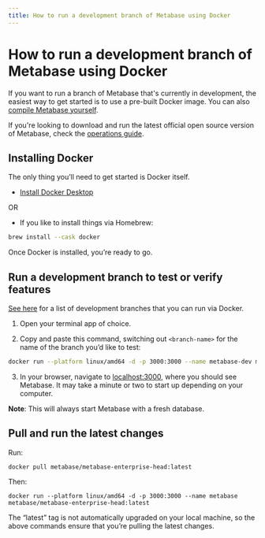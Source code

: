 ```yaml
---
title: How to run a development branch of Metabase using Docker
---
```


# How to run a development branch of Metabase using Docker

If you want to run a branch of Metabase that's currently in development, the easiest way to get started is to use a pre-built Docker image. You can also [compile Metabase yourself](build.md).

If you're looking to download and run the latest official open source version of Metabase, check the [operations guide](../operations-guide/installing-metabase.md). 

## Installing Docker

The only thing you’ll need to get started is Docker itself.

- [Install Docker Desktop](https://www.docker.com/products/docker-desktop)

OR

- If you like to install things via Homebrew:

```bash
brew install --cask docker
```
Once Docker is installed, you’re ready to go.

## Run a development branch to test or verify features

[See here](https://hub.docker.com/r/metabase/metabase-dev/tags) for a list of development branches that you can run via Docker.

1. Open your terminal app of choice.

2. Copy and paste this command, switching out `<branch-name>` for the name of the branch you’d like to test: 

```bash
docker run --platform linux/amd64 -d -p 3000:3000 --name metabase-dev metabase/metabase-dev:<branch-name>
```

3. In your browser, navigate to [localhost:3000](http://localhost:3000), where you should see Metabase. It may take a minute or two to start up depending on your computer.

**Note**: This will always start Metabase with a fresh database.

## Pull and run the latest changes

Run:

```
docker pull metabase/metabase-enterprise-head:latest
```

Then:

```
docker run --platform linux/amd64 -d -p 3000:3000 --name metabase metabase/metabase-enterprise-head:latest
```

The “latest” tag is not automatically upgraded on your local machine, so the above commands ensure that you’re pulling the latest changes.